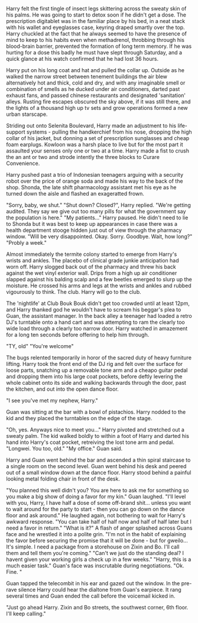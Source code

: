 Harry felt the first tingle of insect legs skittering across the sweaty skin of his palms. He was going to start to detox soon if he didn't get a dose. The prescription digitablet was in the familiar place by his bed, in a neat stack with his wallet and eyeglasses case, keyring draped smartly over the top. Harry chuckled at the fact that he always seemed to have the presence of mind to keep to his habits even when methadrenol, throbbing through his blood-brain barrier, prevented the formation of long term memory. If he was hurting for a dose this badly he must have slept through Saturday, and a quick glance at his watch confirmed that he had lost 36 hours.

Harry put on his long coat and hat and pulled the collar up. Outside as he walked the narrow street between tenement buildings the air blew alternatively hot and thick, cold and dry, and with any imaginable smell or combination of smells as he ducked under air conditioners, darted past exhaust fans, and passed chinese restaurants and designated 'sanitation' alleys. Rusting fire escapes obscured the sky above, if it was still there, and the lights of a thousand high up tv sets and grow operations formed a new urban starscape.

Striding out onto Selenita Boulevard, Harry made an adjustment to his life-support systems - pulling the handkerchief from his nose, dropping the high collar of his jacket, but donning a set of prescription sunglasses and cheap foam earplugs. Kowloon was a harsh place to live but for the most part it assaulted your senses only one or two at a time. Harry made a fist to crush the an ant or two and strode intently the three blocks to Curare Convenience.

Harry pushed past a trio of Indonesian teenagers arguing with a security robot over the price of orange soda and made his way to the back of the shop. Shonda, the late shift pharmacology assistant met his eye as he turned down the aisle and flashed an exageratted frown.

"Sorry, baby, we shut."
"Shut down? Closed?",  Harry replied.
"We're getting audited. They say we give out too many pills for what the government say the population is here."
"My patients..." Harry paused. He didn't need to lie to Shonda but it was best to keep up appearances in case there was a health department stooge hidden just out of view through the pharmacy window. "Will be very disappointed. Okay. Sorry. Goodbye. Wait, how long?"
"Probly a week."

Almost immediately the termite colony started to emerge from Harry's wrists and ankles. The placebo of clinical grade junkie anticipation had worn off. Harry slogged back out of the pharmacy and threw his back against the wet vinyl exterior wall. Drips from a high up air conditioner slapped against his balding scalp and a few beetles emerged to slurp up the moisture. He crossed his arms and legs at the wrists and ankles and rubbed vigourously to think. The club. Harry will go to the club.

The 'nightlife' at Club Bouk Bouk didn't get too crowded until at least 12pm, and Harry thanked god he wouldn't have to scream his beggar's plea to Guan, the assistant manager. In the back alley a teenager had loaded a retro DJ's turntable onto a hand cart and was attempting to ram the clearly too wide load through a clearly too narrow door. Harry watched in amazement for a long ten seconds before offering to help him through.

"TY, old"
"You're welcome"

The bugs relented temporarily in horor of the sacred duty of heavy furniture lifting.  Harry took the front end of the DJ rig and felt over the surface for loose parts, snatching up a removable tone arm and a cheapo guitar pedal and dropping them into his large coat pockets, before deftly levering the whole cabinet onto its side and walking backwards through the door, past the kitchen, and out into the open dance floor. 

"I see you've met my nephew, Harry." 

Guan was sitting at the bar with a bowl of pistachios. Harry nodded to the kid and they placed the turntables on the edge of the stage.

"Oh, yes. Anyways nice to meet you..." Harry pivoted and stretched out a sweaty palm. The kid walked boldly to within a foot of Harry and darted his hand into Harry's coat pocket, retreiving the lost tone arm and pedal.
"Longwei. You too, old."
"My office." Guan said.

Harry and Guan went behind the bar and ascended a thin spiral staircase to a single room on the second level. Guan went behind his desk and peered out of a small window down at the dance floor. Harry stood behind a painful looking metal folding chair in front of the desk.

"You planned this well didn't you? You are here to ask me for something so you make a big show of doing a favor for my kin." Guan laughed. "I'll level with you, Harry, I have half a dose of some off-brand shit... unless you want to wait around for the party to start - then you can go down on the dance floor and ask around." He laughed again, not bothering to wait for Harry's awkward response. "You can take half of half now and half of half later but I need a favor in return."
"What is it?"
A flash of anger splashed across Guans face and he wrestled it into a polite grin. "I'm not in the habit of explaining the favor before securing the promise that it will be done -  but for gweilo... It's simple. I need a package from a storehouse on Zixin and Bo. I'll call them and tell them you're coming." 
"Can't we just do the standing deal? I havent given your working girls a check up in a few weeks."
"Harry, this is a much easier task." Guan's face was inscrutable during negotiations.
"Ok. Fine. "

Guan tapped the telecombit in his ear and gazed out the window. In the pre-rave silence Harry could hear the dialtone from Guan's earpiece. It rang several times and Guan ended the call before the voicemail kicked in.

"Just go ahead Harry. Zixin and Bo streets, the southwest corner, 6th floor. I'll keep calling."